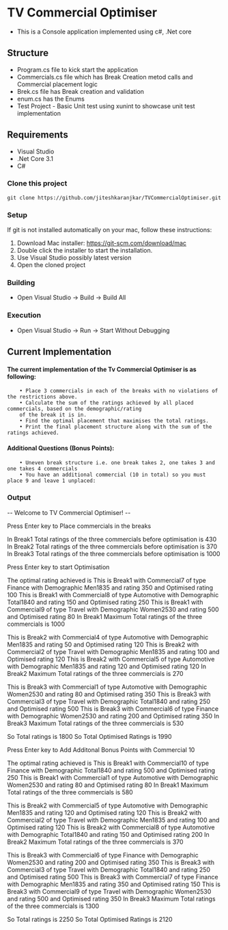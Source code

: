 ﻿# TV Commercial Optimiser
- This is a Console application implemented using c#, .Net core


## Structure
- Program.cs file to kick start the application
- Commercials.cs file which has Break Creation metod calls and Commercial placement logic
- Brek.cs file has Break creation and validation
- enum.cs has the Enums
- Test Project - Basic Unit test using xunint to showcase unit test implementation

## Requirements
- Visual Studio
- .Net Core 3.1
- C#

### Clone this project

```
git clone https://github.com/jiteshkaranjkar/TVCommercialOptimiser.git
```
### Setup
If git is not installed automatically on your mac, follow these instructions:

1. Download Mac installer: https://git-scm.com/download/mac
2. Double click the installer to start the installation.
3. Use Visual Studio possibly latest version
4. Open the cloned project

### Building
- Open Visual Studio -> Build -> Build All

### Execution
- Open Visual Studio -> Run -> Start Without Debugging

## Current Implementation
#### The current implementation of the Tv Commercial Optimiser is as following:
        • Place 3 commercials in each of the breaks with no violations of the restrictions above.
        • Calculate the sum of the ratings achieved by all placed commercials, based on the demographic/rating
        of the break it is in.
        • Find the optimal placement that maximises the total ratings.
        • Print the final placement structure along with the sum of the ratings achieved.
#### Additional Questions (Bonus Points):
        • Uneven break structure i.e. one break takes 2, one takes 3 and one takes 4 commercials
        • You have an additional commercial (10 in total) so you must place 9 and leave 1 unplaced:

### Output
-- Welcome to TV Commercial Optimiser! -- 

 Press Enter key to Place commercials in the breaks

In Break1 Total ratings of the three commercials before optimisation is 430
In Break2 Total ratings of the three commercials before optimisation is 370
In Break3 Total ratings of the three commercials before optimisation is 1000

 Press Enter key to start Optimisation

 The optimal rating achieved is
 This is Break1 with Commercial7 of type Finance with Demographic Men1835 and rating 350 and Optimised rating 100
 This is Break1 with Commercial8 of type Automotive with Demographic Total1840 and rating 150 and Optimised rating 250
 This is Break1 with Commercial9 of type Travel with Demographic Women2530 and rating 500 and Optimised rating 80
 In Break1 Maximum Total ratings of the three commercials is 1000


 This is Break2 with Commercial4 of type Automotive with Demographic Men1835 and rating 50 and Optimised rating 120
 This is Break2 with Commercial2 of type Travel with Demographic Men1835 and rating 100 and Optimised rating 120
 This is Break2 with Commercial5 of type Automotive with Demographic Men1835 and rating 120 and Optimised rating 120
 In Break2 Maximum Total ratings of the three commercials is 270


 This is Break3 with Commercial1 of type Automotive with Demographic Women2530 and rating 80 and Optimised rating 350
 This is Break3 with Commercial3 of type Travel with Demographic Total1840 and rating 250 and Optimised rating 500
 This is Break3 with Commercial6 of type Finance with Demographic Women2530 and rating 200 and Optimised rating 350
 In Break3 Maximum Total ratings of the three commercials is 530


 So Total ratings is 1800
 So Total Optimised Ratings is 1990

 Press Enter key to Add Additonal Bonus Points with Commercial 10

 The optimal rating achieved is
 This is Break1 with Commercial10 of type Finance with Demographic Total1840 and rating 500 and Optimised rating 250
 This is Break1 with Commercial1 of type Automotive with Demographic Women2530 and rating 80 and Optimised rating 80
 In Break1 Maximum Total ratings of the three commercials is 580


 This is Break2 with Commercial5 of type Automotive with Demographic Men1835 and rating 120 and Optimised rating 120
 This is Break2 with Commercial2 of type Travel with Demographic Men1835 and rating 100 and Optimised rating 120
 This is Break2 with Commercial8 of type Automotive with Demographic Total1840 and rating 150 and Optimised rating 200
 In Break2 Maximum Total ratings of the three commercials is 370


 This is Break3 with Commercial6 of type Finance with Demographic Women2530 and rating 200 and Optimised rating 350
 This is Break3 with Commercial3 of type Travel with Demographic Total1840 and rating 250 and Optimised rating 500
 This is Break3 with Commercial7 of type Finance with Demographic Men1835 and rating 350 and Optimised rating 150
 This is Break3 with Commercial9 of type Travel with Demographic Women2530 and rating 500 and Optimised rating 350
 In Break3 Maximum Total ratings of the three commercials is 1300


 So Total ratings is 2250
 So Total Optimised Ratings is 2120

